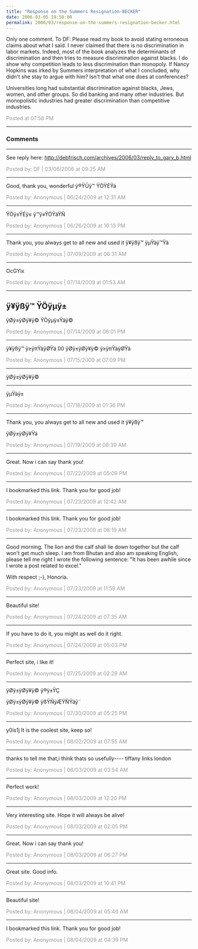 ```yaml
---
title: "Response on the Summers Resignation-BECKER"
date: 2006-03-05 19:58:00
permalink: 2006/03/response-on-the-summers-resignation-becker.html
---
```

Only one comment. To DF: Please read my book to avoid stating erroneous claims about what I said. I never claimed that there is no discrimination in labor markets. Indeed, most of the book analyzes the determinants of discrimination and then tries to measure discrimination against blacks. I do show why competition leads to less discrimination than monopoly. If Nancy Hopkins was irked by Summers interpretation of what I concluded, why didn't she stay to argue with him? Isn't that what one does at conferences?

Universities long had substantial discrimination against blacks, Jews, women, and other groups. So did banking and many other industries. But monopolistic industries had greater discrimination than competitive industries.

<span style="color:#999">Posted at 07:58 PM</span>

<!-- more -->

---

### Comments

---

See reply here:
http://debfrisch.com/archives/2006/03/reply_to_gary_b.html

<span style="color:#999">Posted by: DF | 03/06/2006 at 09:25 AM</span>

---

Good, thank you, wonderful
ÿ®ŸÜÿ™ ŸÖŸÉŸá

<span style="color:#999">Posted by: Anonymous | 06/24/2009 at 12:31 AM</span>

---

ŸÖÿ±ŸÉÿ≤ ÿ™ÿ≠ŸÖŸäŸÑ

<span style="color:#999">Posted by: Anonymous | 06/26/2009 at 10:13 PM</span>

---

Thank you, you always get to all new and used it 
ÿ¥ÿßÿ™ ÿµŸàÿ™Ÿä

<span style="color:#999">Posted by: Anonymous | 07/09/2009 at 06:31 AM</span>

---

OcGYix

<span style="color:#999">Posted by: Anonymous | 07/14/2009 at 01:53 AM</span>

---

ÿ¥ÿßÿ™ ŸÖÿµÿ±
--
ÿØÿ±ÿØÿ¥ÿ© ŸÖÿµÿ±Ÿäÿ©

<span style="color:#999">Posted by: Anonymous | 07/14/2009 at 06:01 PM</span>

---

ÿ¥ÿßÿ™ ÿ≥ÿπŸàÿØŸä
00
ÿØÿ±ÿØÿ¥ÿ© ÿ≥ÿπŸàÿØŸä

<span style="color:#999">Posted by: Anonymous | 07/15/2009 at 07:09 PM</span>

---

ÿØÿ±ÿØÿ¥ÿ©
___
ÿµŸàÿ±

<span style="color:#999">Posted by: Anonymous | 07/18/2009 at 01:36 PM</span>

---

Thank you, you always get to all new and used it 
ÿ¥ÿßÿ™ 

ÿØÿ±ÿØÿ¥Ÿá

<span style="color:#999">Posted by: Anonymous | 07/19/2009 at 08:39 AM</span>

---

Great. Now i can say thank you!

<span style="color:#999">Posted by: Anonymous | 07/22/2009 at 05:09 PM</span>

---

I bookmarked this link. Thank you for good job!

<span style="color:#999">Posted by: Anonymous | 07/23/2009 at 12:42 AM</span>

---

I bookmarked this link. Thank you for good job!

<span style="color:#999">Posted by: Anonymous | 07/23/2009 at 08:19 AM</span>

---

Good morning. The lion and the calf shall lie down together but the calf won't get much sleep.
I am from Bhutan and also am speaking English, please tell me right I wrote the following sentence: "It has been awhile since I wrote a post related to excel."

With respect ;-), Honoria.

<span style="color:#999">Posted by: Anonymous | 07/23/2009 at 11:59 AM</span>

---

Beautiful site!

<span style="color:#999">Posted by: Anonymous | 07/24/2009 at 07:35 AM</span>

---

If you have to do it, you might as well do it right.

<span style="color:#999">Posted by: Anonymous | 07/24/2009 at 05:03 PM</span>

---

Perfect site, i like it!

<span style="color:#999">Posted by: Anonymous | 07/25/2009 at 02:29 AM</span>

---

ÿØÿ±ÿØÿ¥ÿ© ÿ®ÿ±ŸÇ 


ÿØÿ±ÿØÿ¥ÿ© ÿßŸÑÿÆŸÑŸäÿ¨

<span style="color:#999">Posted by: Anonymous | 07/30/2009 at 05:25 PM</span>

---

y0is1j It is the coolest site, keep so!

<span style="color:#999">Posted by: Anonymous | 08/02/2009 at 07:55 AM</span>

---

thanks to tell me that,i think thats so usefully----
tiffany 
links london

<span style="color:#999">Posted by: Anonymous | 08/03/2009 at 03:54 AM</span>

---

Perfect work!

<span style="color:#999">Posted by: Anonymous | 08/03/2009 at 12:20 PM</span>

---

Very interesting site. Hope it will always be alive!

<span style="color:#999">Posted by: Anonymous | 08/03/2009 at 02:05 PM</span>

---

Great. Now i can say thank you!

<span style="color:#999">Posted by: Anonymous | 08/03/2009 at 06:27 PM</span>

---

Great site. Good info.

<span style="color:#999">Posted by: Anonymous | 08/03/2009 at 10:41 PM</span>

---

Beautiful site!

<span style="color:#999">Posted by: Anonymous | 08/04/2009 at 05:46 AM</span>

---

I bookmarked this link. Thank you for good job!

<span style="color:#999">Posted by: Anonymous | 08/04/2009 at 04:39 PM</span>